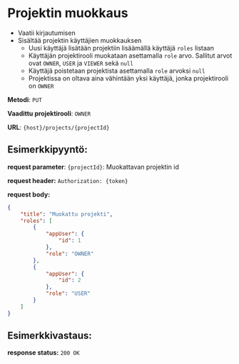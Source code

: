 # Projektin muokkaus

- Vaatii kirjautumisen
- Sisältää projektin käyttäjien muokkauksen
    - Uusi käyttäjä lisätään projektiin lisäämällä käyttäjä `roles` listaan
    - Käyttäjän projektirooli muokataan asettamalla `role` arvo. Sallitut arvot ovat `OWNER`, `USER` ja `VIEWER` sekä `null`
    - Käyttäjä poistetaan projektista asettamalla `role` arvoksi `null`
    - Projektissa on oltava aina vähintään yksi käyttäjä, jonka projektirooli on `OWNER`

**Metodi**: `PUT`

**Vaadittu projektirooli**: `OWNER`

**URL**: `{host}/projects/{projectId}`


## Esimerkkipyyntö:

**request parameter**: `{projectId}`: Muokattavan projektin id

**request header:** `Authorization: {token}`

**request body:** 

```json
{
    "title": "Muokattu projekti",
    "roles": [
        {
            "appUser": {
                "id": 1
            },
            "role": "OWNER"
        },
        {
            "appUser": {
                "id": 2
            },
            "role": "USER"
        }
    ]
}

```

## Esimerkkivastaus:

**response status:** `200 OK`